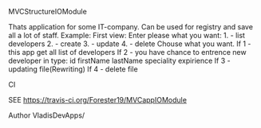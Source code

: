 MVCStructureIOModule

Thats application for some IT-company. Can be used for registry and save all a lot of staff. Example: First view: Enter please what you want: 1. - list developers 2. - create 3. - update 4. - delete Chouse what you want. If 1 - this app get all list of developers If 2 - you have chance to entrence new developer in type: id firstName lastName speciality expirience If 3 - updating file(Rewriting) If 4 - delete file

CI 

SEE https://travis-ci.org/Forester19/MVCappIOModule

Author VladisDevApps/
